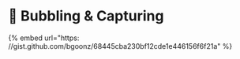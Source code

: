 # 💬 Bubbling & Capturing

\{% embed url="https: //gist.github.com/bgoonz/68445cba230bf12cde1e446156f6f21a" %\}
